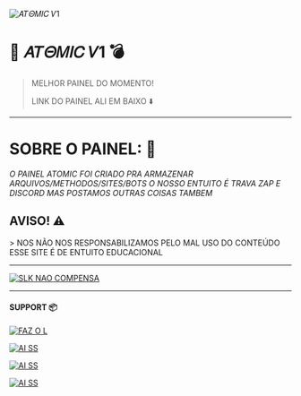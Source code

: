 ![𝐴𝑇𝛩𝑀𝐼𝐶 𝑉1](https://readme-typing-svg.herokuapp.com/?font=mono&size=30&duration=5000&color=0000FF&center=falso&vCenter=falso&lines=%F0%9D%90%8F%F0%9D%90%80%F0%9D%90%88%F0%9D%90%8D%F0%9D%90%84%F0%9D%90%8B%20%20%F0%9D%90%B4%F0%9D%91%87%F0%9D%9B%A9%F0%9D%91%80%F0%9D%90%BC%F0%9D%90%B6%20%F0%9D%91%891%20%20%F0%9F%8C%8A;+%F0%9D%90%81%F0%9D%90%B2%20%F0%9D%90%91%F0%9D%90%80%F0%9D%90%91%F0%9D%90%8E%20%F0%9D%90%8C%F0%9D%90%8E%F0%9D%90%83%F0%9D%90%99%20e;+%F0%9D%90%83%F0%9D%90%91%F0%9D%90%80%F0%9D%90%86%F0%9D%90%8E%F0%9D%90%8D%20%F0%9D%90%8C%F0%9D%90%8E%F0%9D%90%83%F0%9D%90%83%F0%9D%90%84%F0%9D%90%91;+%F0%9F%94%A5%20%F0%9D%90%93%F0%9D%90%94%F0%9D%90%83%F0%9D%90%8E%20%F0%9D%90%8D%F0%9D%90%8E%F0%9D%90%92%F0%9D%90%92%F0%9D%90%8E%20%F0%9F%94%A5)
# 🌊 𝐴𝑇𝛩𝑀𝐼𝐶 𝑉1 💣 
> MELHOR PAINEL DO MOMENTO!
> 
> LINK DO PAINEL ALI EM BAIXO ⬇️
___
# SOBRE O PAINEL: 👑
*_O PAINEL ATOMIC FOI CRIADO PRA ARMAZENAR ARQUIVOS/METHODOS/SITES/BOTS O NOSSO ENTUITO É TRAVA ZAP E DISCORD MAS POSTAMOS OUTRAS COISAS TAMBEM_*

<h2>AVISO! ⚠️</h2>
> NOS NÃO NOS RESPONSABILIZAMOS PELO MAL USO DO CONTEÚDO ESSE SITE É DE ENTUITO EDUCACIONAL

___
[![SLK NAO COMPENSA](https://dummyimage.com/800x400/000/fff&text=Acessar+Painel)](https://Google.com)

___
<h4>SUPPORT 📦</h4>

[![FAZ O L](https://dummyimage.com/200x100/000/0000ff&text=DISCORD)](https://discord.gg/xNAXbgFVdk)

[![AI SS](https://dummyimage.com/200x100/000/0000ff&text=Raro+Modz)](https://wa.me/5511915356602?text=VIM%20PELO%20PAINEL)

[![AI SS](https://dummyimage.com/200x100/000/0000ff&text=Dragon+Modder)](https://wa.me/558896320824text=VIM%20PELO%20PAINEL)

[![AI SS](https://dummyimage.com/200x100/000/0000ff&text=You+Tube)](https://youtube.com/@dragonmoder)

